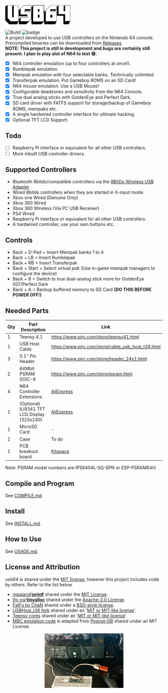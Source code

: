 <img src="./images/usb64_logo.png" alt="basic" width="208px"/>  

![Build](https://github.com/Ryzee119/usb64/workflows/Build/badge.svg) ![badge](https://img.shields.io/badge/license-MIT-green)  
A project developed to use USB controllers on the Nintendo 64 console.  
Precompiled binaries can be downloaded from [Releases](https://github.com/Ryzee119/usb64/releases).  
**NOTE: This project is still in development and bugs are certainly still present. I plan to play alot of N64 to test :smile:.**

- [x] N64 controller emulation (up to four controllers at once!).
- [x] Rumblepak emulation.
- [x] Mempak emulation with four selectable banks. Technically unlimited.
- [x] Transferpak emulation. Put Gameboy ROMS on an SD Card!
- [x] N64 mouse emulation. Use a USB Mouse!
- [x] Configurable deadzones and sensitivity from the N64 Console.
- [x] True dual analog sticks with GoldenEye and Perfect Dark.
- [x] SD card driver with FATFS support for storage/backup of Gameboy ROMS, mempaks etc.
- [x] A single hardwired controller interface for ultimate hacking.
- [x] Optional TFT LCD Support.

## Todo
- [ ] Raspberry Pi interface or equivalent for all other USB controllers.
- [ ] More inbuilt USB controller drivers.

## Supported Controllers
- Bluetooth 8bitdo/compatible controllers via the [8BitDo Wireless USB Adapter](https://www.8bitdo.com/wireless-usb-adapter/)
- Wired 8bitdo controllers when they are started in X-input mode.
- Xbox one Wired (Genuine Only)
- Xbox 360 Wired
- Xbox 360 Wireless (Via PC USB Receiver)
- PS4 Wired
- Raspberry Pi interface or equivalent for all other USB controllers.
- A hardwired controller, use your own buttons etc.

## Controls
- Back + D-Pad = Insert Mempak banks 1 to 4
- Back + LB = Insert Rumblepak
- Back + RB = Insert Transferpak
- Back + Start = Select *virtual pak* (Use in-game mempak managers to configure the device)
- Back + B = Switch to true dual-analog stick more for GoldenEye 007/Perfect Dark
- Back + A = Backup buffered memory to SD Card **(DO THIS BEFORE POWER OFF!)**

## Needed Parts
| Qty | Part Description | Link |
|--|--|--|
| 1 | Teensy 4.1 | https://www.pjrc.com/store/teensy41.html |
| 1 | USB Host Cable | https://www.pjrc.com/store/cable_usb_host_t36.html |
| 3 | 0.1" Pin Header | https://www.pjrc.com/store/header_24x1.html |
| 2 | 64Mbit PSRAM  SOIC-8 | https://www.pjrc.com/store/psram.html |
| 4 | N64 Controller Extensions | [AliExpress](https://www.aliexpress.com/wholesale?catId=0&SearchText=n64%20controller%20extension) |
| 1 | (Optional) ILI9341 TFT LCD Display (320x240) | [AliExpress](https://www.aliexpress.com/wholesale?catId=0&SearchText=ili9341%20tft) |
| 1 | MicroSD Card | - |
| 1 | Case | To do |
| 1 | PCB breakout board | [Kitspace](https://kitspace.org/boards/github.com/ryzee119/usb64/) |

Note: PSRAM model numbers are IPS6404L-SQ-SPN or ESP-PSRAM64H.

## Compile and Program
See [COMPILE.md](./COMPILE.md).

## Install
See [INSTALL.md](./INSTALL.md).

## How to Use
See [USAGE.md](./USAGE.md).

## License and Attribution
usb64 is shared under the [MIT license](https://github.com/Ryzee119/usb64/blob/dev/LICENSE), however this project includes code by others. Refer to the list below.
* [mpaland](https://github.com/mpaland)/**[printf](https://github.com/mpaland/printf)** shared under the [MIT License](https://github.com/mpaland/printf/blob/master/LICENSE).
* [thi-ng](https://github.com/thi-ng)/**[tinyalloc](https://github.com/thi-ng/tinyalloc)** shared under the [Apache-2.0 License](https://github.com/thi-ng/tinyalloc/blob/master/LICENSE).
* [FatFs by ChaN](http://elm-chan.org/fsw/ff/00index_e.html) shared under a [BSD-style license](https://github.com/Ryzee119/usb64/blob/dev/src/fatfs/LICENSE.txt).
* [USBHost_t36 fork](https://github.com/Ryzee119/USBHost_t36) shared under an '[MIT or MIT-like license](https://forum.pjrc.com/threads/29382-open-source-license-issues-when-using-teensy-products?p=79667&viewfull=1#post79667)'.
* [Teensy cores](https://github.com/PaulStoffregen/cores) shared under an '[MIT or MIT-like license](https://forum.pjrc.com/threads/29382-open-source-license-issues-when-using-teensy-products?p=79667&viewfull=1#post79667)'.
* [MBC emulation code](src/n64/n64_transferpak_gbcarts.c) is adapted from [Peanut-GB](https://github.com/deltabeard/Peanut-GB) shared under an MIT License.

<p align="center"><img src="./images/setup.jpg" alt="vp_cont" width="50%"/></p>
